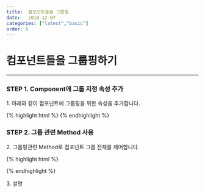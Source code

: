 ```yaml
---
title:  컴포넌트들을 그룹핑
date:   2018-12-07
categories: ["latest","basic"]
order: 6
---
```


컴포넌트들을 그룹핑하기
===

---

### STEP 1. Component에 그룹 지정 속성 추가
<div>1. 아래와 같이 컴포넌트에 그룹핑을 위한 속성을 추가합니다.</div>

{% highlight html %}
<sbux-input id="sbIdx1" name="sbName1" uitype="text" group-id="sbGroup"></sbux-input>
<sbux-datepicker id="sbIdx2" name="sbName2" uitype="popup" group-id="sbGroup"></sbux-datepicker>
<sbux-textarea id="sbIdx3" name="sbName3" uitype="normal" group-id="sbGroup"></sbux-textarea>
{% endhighlight %}

### STEP 2. 그룹 관련 Method 사용
<div>2. 그룹핑관련 Method로 컴포넌트 그룹 전체를 제어합니다.</div>

{% highlight html %}
<script>
    $(document).ready(function(){
        SBUxMethod.hideGroup('sbGroup');
    });
</script>
{% endhighlight %}

<div>3. 설명</div>
<sbux-tabs id="explainTab" name="explainTab" uitype="normal" title-target-id-array="exTab1" 
           title-text-array="설명">
</sbux-tabs>
<div class="tab-content">
    <div id="exTab1">
    </div>
</div>